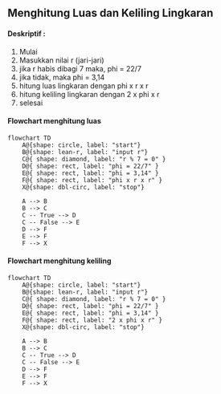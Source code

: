 ## Menghitung Luas dan Keliling Lingkaran

#### Deskriptif :

1. Mulai
2. Masukkan nilai r (jari-jari)
3. jika r habis dibagi 7 maka, phi = 22/7
4. jika tidak, maka phi = 3,14
5. hitung luas lingkaran dengan phi x r  x r
5. hitung keliling lingkaran dengan 2 x phi x r
6. selesai

#### Flowchart menghitung luas

```mermaid
flowchart TD
    A@{shape: circle, label: "start"}
    B@{shape: lean-r, label: "input r"}
    C@{ shape: diamond, label: "r % 7 = 0" }
    D@{ shape: rect, label: "phi = 22/7" } 
    E@{ shape: rect, label: "phi = 3,14" } 
    F@{ shape: rect, label: "phi x r x r" } 
    X@{shape: dbl-circ, label: "stop"}

    A --> B
    B --> C
    C -- True --> D
    C -- False --> E
    D --> F
    E --> F
    F --> X

```

#### Flowchart menghitung keliling

```mermaid
flowchart TD
    A@{shape: circle, label: "start"}
    B@{shape: lean-r, label: "input r"}
    C@{ shape: diamond, label: "r % 7 = 0" }
    D@{ shape: rect, label: "phi = 22/7" } 
    E@{ shape: rect, label: "phi = 3,14" } 
    F@{ shape: rect, label: "2 x phi x r" } 
    X@{shape: dbl-circ, label: "stop"}

    A --> B
    B --> C
    C -- True --> D
    C -- False --> E
    D --> F
    E --> F
    F --> X

```
